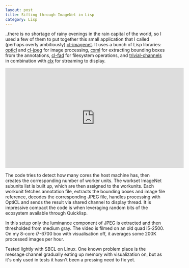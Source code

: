 ```yaml
---
layout: post
title: Sifting through ImageNet in Lisp
category: Lisp
---
```


..there is no shortage of rainy evenings in the rain capital of the world, so I used a few of them to put together this small application that I called (perhaps overly ambitiously) [cl-imagenet](https://github.com/varjagg/cl-imagenet). It uses a bunch of Lisp libraries: [opticl](https://github.com/slyrus/opticl) and [cl-jpeg](https://github.com/varjagg/cl-jpeg) for image processing, [cxml](http://common-lisp.net/project/cxml/) for extracting bounding boxes from the annotations, [cl-fad](http://weitz.de/cl-fad/) for filesystem operations, and [trivial-channels](https://github.com/rpav/trivial-channels) in combination with [clx](https://github.com/sharplispers/clx) for streaming to display.

<iframe width="560" height="315" src="https://www.youtube.com/embed/m5qrVH-7WpM" frameborder="0" allowfullscreen></iframe>

The code tries to detect how many cores the host machine has, then creates the corresponding number of worker units. The workset ImageNet subunits list is built up, which are then assigned to the workunits. Each workunit fetches annotation file, extracts the bounding boxes and image file reference, decodes the corresponding JPEG file, handles processing with OptiCL and sends the result via shared channel to display thread. It is impressive compact the code is when leveraging random bits of the ecosystem available through Quicklisp.

In this setup only the luminance component of JPEG is extracted and then thresholded from medium gray. The video is filmed on an old quad i5-2500. On my 8-core i7-6700 box with visualisation off, it averages some 200K processed images per hour.

Tested lightly with SBCL on Linux. One known problem place is the message channel gradually eating up memory with visualization on, but as it's only used in tests it hasn't been a pressing need to fix yet.
